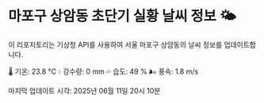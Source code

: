 
# 마포구 상암동 초단기 실황 날씨 정보 🌤️

이 리포지토리는 기상청 API를 사용하여 서울 마포구 상암동의 날씨 정보를 업데이트합니다. 

🌡️ 기온: 23.8 ℃
💧 강수량: 0 mm
💦 습도: 49 %
🌬️ 풍속: 1.8 m/s

마지막 업데이트 시각: 2025년 06월 11일 20시 10분    
